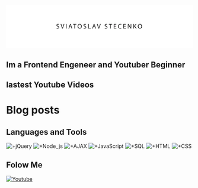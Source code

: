 [![Header](https://raw.githubusercontent.com/kingcatttttt/kingcatttttt/226628eae1821a4a6877834f446b88811119757a/asets/screen.png)](https://www.youtube.com/channel/UCYjQQb34u0c3E2Ez57WUp6g)

## Im a Frontend Engeneer and Youtuber Beginner  

## lastest Youtube Videos
# Blog posts
<!-- YouTube:START -->
<!-- YouTube:END -->

## Languages and Tools
![+jQuery](https://img.shields.io/badge/-jQuery-<909090>?style=for-the-badge&logo=jQuery)
![+Node_js](https://img.shields.io/badge/-Node_js-909090?style=for-the-badge&logo=Node_js)
![+AJAX](https://img.shields.io/badge/-AJAX-909090?style=for-the-badge&logo=AJAX)
![+JavaScript](https://img.shields.io/badge/-JavaScript-909090?style=for-the-badge&logo=JavaScript)
![+SQL](https://img.shields.io/badge/-SQL-909090?style=for-the-badge&logo=SQL)
![+HTML](https://img.shields.io/badge/-HTML-909090?style=for-the-badge&logo=HTML)
![+CSS](https://img.shields.io/badge/-CSS-909090?style=for-the-badge&logo=CSS)

## Folow Me

[![Youtube](https://img.shields.io/badge/-YouTube-909090?style=for-the-badge&logo=YouTube&logoColor=ff0000)](https://www.youtube.com/channel/UCYjQQb34u0c3E2Ez57WUp6g)

<!-- [![Instagram](https://img.shieilds.io/badge/-Instagram-909090?style=for-the-badge&logo=Instagram&logoColor=ff0000)]() -->


